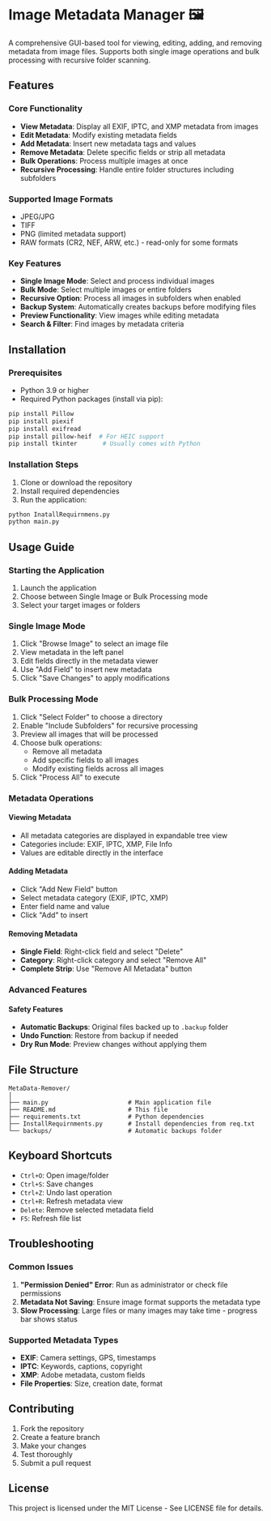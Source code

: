 # Image Metadata Manager 🖼️

A comprehensive GUI-based tool for viewing, editing, adding, and removing metadata from image files. Supports both single image operations and bulk processing with recursive folder scanning.

## Features

### Core Functionality
- **View Metadata**: Display all EXIF, IPTC, and XMP metadata from images
- **Edit Metadata**: Modify existing metadata fields
- **Add Metadata**: Insert new metadata tags and values
- **Remove Metadata**: Delete specific fields or strip all metadata
- **Bulk Operations**: Process multiple images at once
- **Recursive Processing**: Handle entire folder structures including subfolders

### Supported Image Formats
- JPEG/JPG
- TIFF
- PNG (limited metadata support)
- RAW formats (CR2, NEF, ARW, etc.) - read-only for some formats

### Key Features
- **Single Image Mode**: Select and process individual images
- **Bulk Mode**: Select multiple images or entire folders
- **Recursive Option**: Process all images in subfolders when enabled
- **Backup System**: Automatically creates backups before modifying files
- **Preview Functionality**: View images while editing metadata
- **Search & Filter**: Find images by metadata criteria

## Installation

### Prerequisites
- Python 3.9 or higher
- Required Python packages (install via pip):

```bash
pip install Pillow
pip install piexif
pip install exifread
pip install pillow-heif  # For HEIC support
pip install tkinter       # Usually comes with Python
```

### Installation Steps
1. Clone or download the repository
2. Install required dependencies
3. Run the application:

```bash
python InatallRequirnmens.py
python main.py
```

## Usage Guide

### Starting the Application
1. Launch the application
2. Choose between Single Image or Bulk Processing mode
3. Select your target images or folders

### Single Image Mode
1. Click "Browse Image" to select an image file
2. View metadata in the left panel
3. Edit fields directly in the metadata viewer
4. Use "Add Field" to insert new metadata
5. Click "Save Changes" to apply modifications

### Bulk Processing Mode
1. Click "Select Folder" to choose a directory
2. Enable "Include Subfolders" for recursive processing
3. Preview all images that will be processed
4. Choose bulk operations:
   - Remove all metadata
   - Add specific fields to all images
   - Modify existing fields across all images
5. Click "Process All" to execute

### Metadata Operations

#### Viewing Metadata
- All metadata categories are displayed in expandable tree view
- Categories include: EXIF, IPTC, XMP, File Info
- Values are editable directly in the interface

#### Adding Metadata
- Click "Add New Field" button
- Select metadata category (EXIF, IPTC, XMP)
- Enter field name and value
- Click "Add" to insert

#### Removing Metadata
- **Single Field**: Right-click field and select "Delete"
- **Category**: Right-click category and select "Remove All"
- **Complete Strip**: Use "Remove All Metadata" button

### Advanced Features

#### Safety Features
- **Automatic Backups**: Original files backed up to `.backup` folder
- **Undo Function**: Restore from backup if needed
- **Dry Run Mode**: Preview changes without applying them

## File Structure
```
MetaData-Remover/
│
├── main.py                      # Main application file
├── README.md                    # This file
├── requirements.txt             # Python dependencies
├── InstallRequirnments.py       # Install dependencies from req.txt
└── backups/                     # Automatic backups folder
```

## Keyboard Shortcuts
- `Ctrl+O`: Open image/folder
- `Ctrl+S`: Save changes
- `Ctrl+Z`: Undo last operation
- `Ctrl+R`: Refresh metadata view
- `Delete`: Remove selected metadata field
- `F5`: Refresh file list

## Troubleshooting

### Common Issues
1. **"Permission Denied" Error**: Run as administrator or check file permissions
2. **Metadata Not Saving**: Ensure image format supports the metadata type
3. **Slow Processing**: Large files or many images may take time - progress bar shows status

### Supported Metadata Types
- **EXIF**: Camera settings, GPS, timestamps
- **IPTC**: Keywords, captions, copyright
- **XMP**: Adobe metadata, custom fields
- **File Properties**: Size, creation date, format

## Contributing
1. Fork the repository
2. Create a feature branch
3. Make your changes
4. Test thoroughly
5. Submit a pull request

## License
This project is licensed under the MIT License - See LICENSE file for details.
